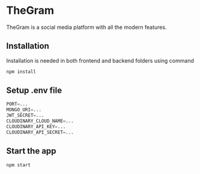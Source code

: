 # TheGram

TheGram is a social media platform with all the modern features. 

## Installation

Installation is needed in both frontend and backend folders using command

```bash
npm install
```

## Setup .env file

```python
PORT=...
MONGO_URI=...
JWT_SECRET=...
CLOUDINARY_CLOUD_NAME=...
CLOUDINARY_API_KEY=...
CLOUDINARY_API_SECRET=...
```

## Start the app

```javascript
npm start
```
